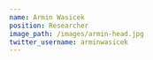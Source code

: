 ```yaml
---
name: Armin Wasicek
position: Researcher
image_path: /images/armin-head.jpg
twitter_username: arminwasicek
---
```


